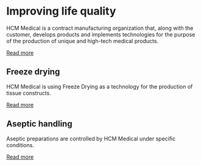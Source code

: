 # Improving life quality

HCM Medical is a contract manufacturing organization that, along with the customer, develops products and implements technologies for the purpose of the production of unique and high-tech medical products.

[Read more](https://hcm-medical.com/about-hcm)

## Freeze drying

HCM Medical is using Freeze Drying as a technology for the production of tissue constructs.

[Read more](https://hcm-medical.com/technologies-hcm-medical/freeze-drying/)

## Aseptic handling

Aseptic preparations are controlled by HCM Medical under specific conditions.

[Read more](https://hcm-medical.com/technologies-hcm-medical/aseptic-processing/)